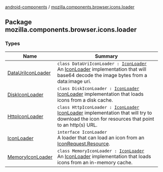 [android-components](../index.md) / [mozilla.components.browser.icons.loader](./index.md)

## Package mozilla.components.browser.icons.loader

### Types

| Name | Summary |
|---|---|
| [DataUriIconLoader](-data-uri-icon-loader/index.md) | `class DataUriIconLoader : `[`IconLoader`](-icon-loader/index.md)<br>An [IconLoader](-icon-loader/index.md) implementation that will base64 decode the image bytes from a data:image uri. |
| [DiskIconLoader](-disk-icon-loader/index.md) | `class DiskIconLoader : `[`IconLoader`](-icon-loader/index.md)<br>[IconLoader](-icon-loader/index.md) implementation that loads icons from a disk cache. |
| [HttpIconLoader](-http-icon-loader/index.md) | `class HttpIconLoader : `[`IconLoader`](-icon-loader/index.md)<br>[IconLoader](-icon-loader/index.md) implementation that will try to download the icon for resources that point to an http(s) URL. |
| [IconLoader](-icon-loader/index.md) | `interface IconLoader`<br>A loader that can load an icon from an [IconRequest.Resource](../mozilla.components.browser.icons/-icon-request/-resource/index.md). |
| [MemoryIconLoader](-memory-icon-loader/index.md) | `class MemoryIconLoader : `[`IconLoader`](-icon-loader/index.md)<br>An [IconLoader](-icon-loader/index.md) implementation that loads icons from an in-memory cache. |
